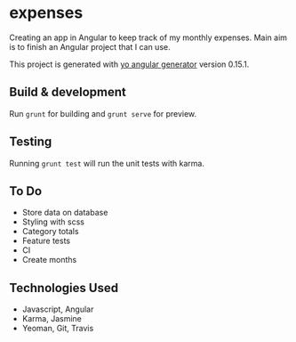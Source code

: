 # expenses

Creating an app in Angular to keep track of my monthly expenses. Main aim is to finish an Angular project that I can use.

This project is generated with [yo angular generator](https://github.com/yeoman/generator-angular)
version 0.15.1.

## Build & development

Run `grunt` for building and `grunt serve` for preview.

## Testing

Running `grunt test` will run the unit tests with karma.

## To Do

- Store data on database
- Styling with scss
- Category totals
- Feature tests
- CI
- Create months

## Technologies Used

- Javascript, Angular
- Karma, Jasmine
- Yeoman, Git, Travis
